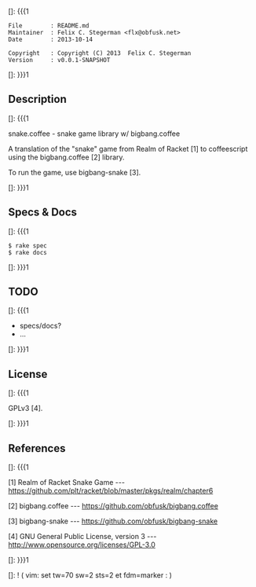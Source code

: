 []: {{{1

    File        : README.md
    Maintainer  : Felix C. Stegerman <flx@obfusk.net>
    Date        : 2013-10-14

    Copyright   : Copyright (C) 2013  Felix C. Stegerman
    Version     : v0.0.1-SNAPSHOT

[]: }}}1

## Description
[]: {{{1

  snake.coffee - snake game library w/ bigbang.coffee

  A translation of the "snake" game from Realm of Racket [1] to
  coffeescript using the bigbang.coffee [2] library.

  To run the game, use bigbang-snake [3].

[]: }}}1

## Specs & Docs
[]: {{{1

    $ rake spec
    $ rake docs

[]: }}}1

## TODO
[]: {{{1

  * specs/docs?
  * ...

[]: }}}1

## License
[]: {{{1

  GPLv3 [4].

[]: }}}1

## References
[]: {{{1

  [1] Realm of Racket Snake Game
  --- https://github.com/plt/racket/blob/master/pkgs/realm/chapter6

  [2] bigbang.coffee
  --- https://github.com/obfusk/bigbang.coffee

  [3] bigbang-snake
  --- https://github.com/obfusk/bigbang-snake

  [4] GNU General Public License, version 3
  --- http://www.opensource.org/licenses/GPL-3.0

[]: }}}1

[]: ! ( vim: set tw=70 sw=2 sts=2 et fdm=marker : )
